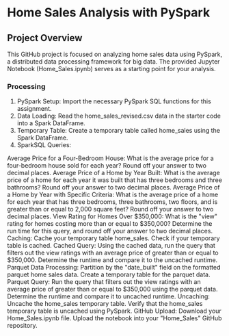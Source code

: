 # Home Sales Analysis with PySpark

## Project Overview

This GitHub project is focused on analyzing home sales data using PySpark, a distributed data processing framework for big data. The provided Jupyter Notebook (Home_Sales.ipynb) serves as a starting point for your analysis.


### Processing

1. PySpark Setup:
Import the necessary PySpark SQL functions for this assignment.
2. Data Loading:
Read the home_sales_revised.csv data in the starter code into a Spark DataFrame.
3. Temporary Table:
Create a temporary table called home_sales using the Spark DataFrame.
4. SparkSQL Queries:

Average Price for a Four-Bedroom House:
What is the average price for a four-bedroom house sold for each year? Round off your answer to two decimal places.
Average Price of a Home by Year Built:
What is the average price of a home for each year it was built that has three bedrooms and three bathrooms? Round off your answer to two decimal places.
Average Price of a Home by Year with Specific Criteria:
What is the average price of a home for each year that has three bedrooms, three bathrooms, two floors, and is greater than or equal to 2,000 square feet? Round off your answer to two decimal places.
View Rating for Homes Over $350,000:
What is the "view" rating for homes costing more than or equal to $350,000? Determine the run time for this query, and round off your answer to two decimal places.
Caching:
Cache your temporary table home_sales.
Check if your temporary table is cached.
Cached Query:
Using the cached data, run the query that filters out the view ratings with an average price of greater than or equal to $350,000. Determine the runtime and compare it to the uncached runtime.
Parquet Data Processing:
Partition by the "date_built" field on the formatted parquet home sales data.
Create a temporary table for the parquet data.
Parquet Query:
Run the query that filters out the view ratings with an average price of greater than or equal to $350,000 using the parquet data. Determine the runtime and compare it to uncached runtime.
Uncaching:
Uncache the home_sales temporary table.
Verify that the home_sales temporary table is uncached using PySpark.
GitHub Upload:
Download your Home_Sales.ipynb file.
Upload the notebook into your "Home_Sales" GitHub repository.
